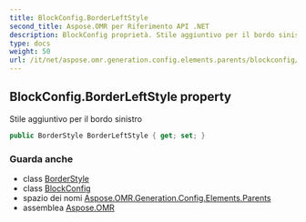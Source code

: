 ```yaml
---
title: BlockConfig.BorderLeftStyle
second_title: Aspose.OMR per Riferimento API .NET
description: BlockConfig proprietà. Stile aggiuntivo per il bordo sinistro
type: docs
weight: 50
url: /it/net/aspose.omr.generation.config.elements.parents/blockconfig/borderleftstyle/
---
```

## BlockConfig.BorderLeftStyle property

Stile aggiuntivo per il bordo sinistro

```csharp
public BorderStyle BorderLeftStyle { get; set; }
```

### Guarda anche

* class [BorderStyle](../../../aspose.omr.generation.config/borderstyle/)
* class [BlockConfig](../)
* spazio dei nomi [Aspose.OMR.Generation.Config.Elements.Parents](../../blockconfig/)
* assemblea [Aspose.OMR](../../../)


